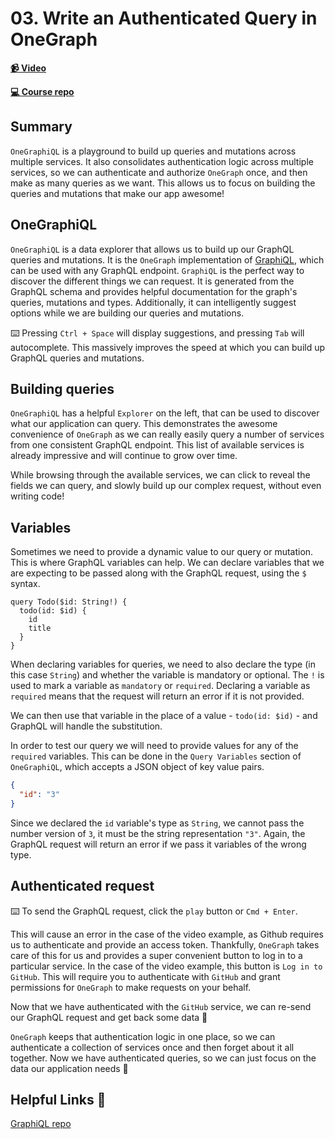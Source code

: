 # 03. Write an Authenticated Query in OneGraph

**[📹 Video](https://egghead.io/lessons/graphql-write-an-authenticated-query-in-onegraph?pl=build-a-github-issue-viewer-in-react-and-graphql-be5a)**

**[💻 Course repo](https://github.com/theianjones/egghead-graphql-subscriptions)**

## Summary

`OneGraphiQL` is a playground to build up queries and mutations across multiple services. It also consolidates authentication logic across multiple services, so we can authenticate and authorize `OneGraph` once, and then make as many queries as we want. This allows us to focus on building the queries and mutations that make our app awesome!

## OneGraphiQL

`OneGraphiQL` is a data explorer that allows us to build up our GraphQL queries and mutations. It is the `OneGraph` implementation of [GraphiQL](https://github.com/graphql/graphiql), which can be used with any GraphQL endpoint. `GraphiQL` is the perfect way to discover the different things we can request. It is generated from the GraphQL schema and provides helpful documentation for the graph's queries, mutations and types. Additionally, it can intelligently suggest options while we are building our queries and mutations.

⌨️ Pressing `Ctrl + Space` will display suggestions, and pressing `Tab` will autocomplete. This massively improves the speed at which you can build up GraphQL queries and mutations.

## Building queries

`OneGraphiQL` has a helpful `Explorer` on the left, that can be used to discover what our application can query. This demonstrates the awesome convenience of `OneGraph` as we can really easily query a number of services from one consistent GraphQL endpoint. This list of available services is already impressive and will continue to grow over time.

While browsing through the available services, we can click to reveal the fields we can query, and slowly build up our complex request, without even writing code!

## Variables

Sometimes we need to provide a dynamic value to our query or mutation. This is where GraphQL variables can help. We can declare variables that we are expecting to be passed along with the GraphQL request, using the `$` syntax.

```gql
query Todo($id: String!) {
  todo(id: $id) {
    id
    title
  }
}
```

When declaring variables for queries, we need to also declare the type (in this case `String`) and whether the variable is mandatory or optional. The `!` is used to mark a variable as `mandatory` or `required`. Declaring a variable as `required` means that the request will return an error if it is not provided.

We can then use that variable in the place of a value - `todo(id: $id)` - and GraphQL will handle the substitution.

In order to test our query we will need to provide values for any of the `required` variables. This can be done in the `Query Variables` section of `OneGraphiQL`, which accepts a JSON object of key value pairs.

```json
{
  "id": "3"
}
```

Since we declared the `id` variable's type as `String`, we cannot pass the number version of `3`, it must be the string representation `"3"`. Again, the GraphQL request will return an error if we pass it variables of the wrong type.

## Authenticated request

⌨️ To send the GraphQL request, click the `play` button or `Cmd + Enter`.

This will cause an error in the case of the video example, as Github requires us to authenticate and provide an access token. Thankfully, `OneGraph` takes care of this for us and provides a super convenient button to log in to a particular service. In the case of the video example, this button is `Log in to GitHub`. This will require you to authenticate with `GitHub` and grant permissions for `OneGraph` to make requests on your behalf.

Now that we have authenticated with the `GitHub` service, we can re-send our GraphQL request and get back some data 🎉

`OneGraph` keeps that authentication logic in one place, so we can authenticate a collection of services once and then forget about it all together. Now we have authenticated queries, so we can just focus on the data our application needs 🥳

## Helpful Links 🤔

[GraphiQL repo](https://github.com/graphql/graphiql)
